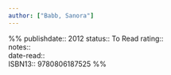 ```yaml
---
author: ["Babb, Sanora"]
---
```

%%
publishdate:: 2012
status:: To Read
rating::  
notes::  
date-read::  
ISBN13:: 9780806187525
%%